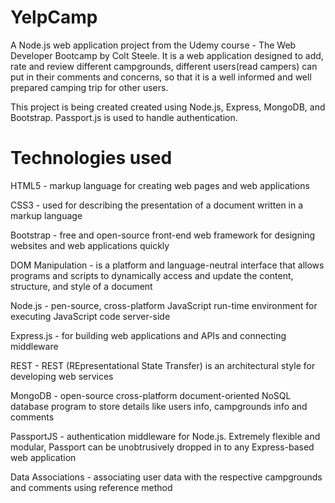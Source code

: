 # YelpCamp
A Node.js web application project from the Udemy course - The Web Developer Bootcamp by Colt Steele. It is a web application designed to add, rate and review different campgrounds, different users(read campers) can put in their comments and concerns, so that it is a well informed and well prepared camping trip for other users.

This project is being created created using Node.js, Express, MongoDB, and Bootstrap. Passport.js is used to handle authentication.
# Technologies used
HTML5 - markup language for creating web pages and web applications

CSS3 - used for describing the presentation of a document written in a markup language

Bootstrap - free and open-source front-end web framework for designing websites and web applications quickly


DOM Manipulation - is a platform and language-neutral interface that allows programs and scripts to dynamically access and update the content, structure, and style of a document

Node.js - pen-source, cross-platform JavaScript run-time environment for executing JavaScript code server-side

Express.js - for building web applications and APIs and connecting middleware

REST - REST (REpresentational State Transfer) is an architectural style for developing web services

MongoDB - open-source cross-platform document-oriented NoSQL database program to store details like users info, campgrounds info and comments

PassportJS - authentication middleware for Node.js. Extremely flexible and modular, Passport can be unobtrusively dropped in to any Express-based web application

Data Associations - associating user data with the respective campgrounds and comments using reference method
